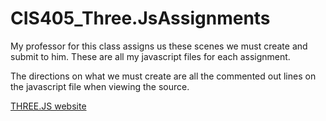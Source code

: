# CIS405_Three.JsAssignments
My professor for this class assigns us these scenes we must create and submit to him. These are all my javascript files for each assignment.

The directions on what we must create are all the commented out lines on the javascript file when viewing the source.

<a href="https://threejs.org/">THREE.JS website</a>
